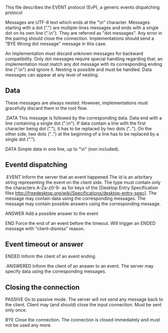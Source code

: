 This file describes the EVENT protocol (EvP),
a generic events dispatching protocol


Messages are UTF-8 text which ends at the "\n" character.
Messages starting with a dot (".") are multiple-lines messages and ends with a
single dot on its own line (".\n"). They are referred as "dot messages".
Any error in the pairing should close the connection. Implementations should
send a "BYE Wrong dot message" message in this case.

An implementation must discard unknown messages for backward compatibility.
Only dot messages require special handling regarding that: an implementation
must match any dot message with its corresponding ending line (".\n") and
ignore it. Nesting is possible and must be handled. Data messages can appear
at any level of nesting.



Data
----

These messages are always nested. However, implementations must gracefully
discard them in the root flow.

.DATA <name>
    This message is followed by the corresponding data.
    Data end with a line containing a single dot (".\n").
    If data contain a line with the first character being dot ("."),
    it has to be replaced by two dots ("..").
    On the other side, two dots ("..") at the beginning of a line
    has to be replaced by a single dot (".").

DATA <name> <data>
    Simple data in one line, up to "\n" (non included).


Eventd dispatching
------------------

.EVENT <id> <category> <type>
    Inform the server that an event happened
    The id is an arbritary string representing the event on the client side.
    The type must contain only the characters
    A-Za-z0-9- as for keys of the
    [Desktop Entry Specification files
    http://freedesktop.org/wiki/Specifications/desktop-entry-spec].
    The message may contain data using the corresponding messages.
    The message may contain possible answers using the corresponding message.

ANSWER <name>
    Add a possible answer to the event

END <id>
    Force the end of an event before the timeout.
    Will trigger an ENDED message with "client-dismiss" reason.



Event timeout or answer
-----------------------

ENDED <id> <reason>
    Inform the client of an event ending.

.ANSWERED <id> <name>
    Inform the client of an answer to an event.
    The server may specify data using the corresponding messages.


Closing the connection
----------------------

PASSIVE
    Go to passive mode. The server will not send any message back to the client.
    Client may (and should) close the input connection.
    Must be sent only once.

BYE
    Close the connection.
    The connection is closed immediately and must not be used any more.
